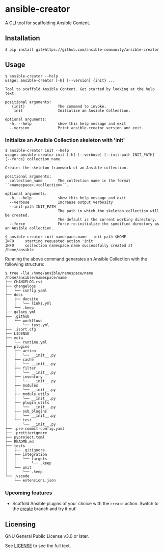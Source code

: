 # ansible-creator

A CLI tool for scaffolding Ansible Content.

## Installation

```
$ pip install git+https://github.com/ansible-community/ansible-creator
```

## Usage

```
$ ansible-creator --help
usage: ansible-creator [-h] [--version] {init} ...

Tool to scaffold Ansible Content. Get started by looking at the help text.

positional arguments:
   {init}               The command to invoke.
    init                Initialize an Ansible Collection.

optional arguments:
  -h, --help            show this help message and exit
  --version             Print ansible-creator version and exit.
```

### Initialize an Ansible Collection skeleton with 'init'

```
$ ansible-creator init --help
usage: ansible-creator init [-h] [--verbose] [--init-path INIT_PATH] [--force] collection_name

Creates the skeleton framework of an Ansible collection.

positional arguments:
  collection_name       The collection name in the format ``<namespace>.<collection>``.

optional arguments:
  -h, --help            show this help message and exit
  --verbose             Increase output verbosity
  --init-path INIT_PATH
                        The path in which the skeleton collection will be created.
                        The default is the current working directory.
  --force               Force re-initialize the specified directory as an Ansible collection.
```

```
$ ansible-creator init namespace.name --init-path $HOME
INFO     starting requested action 'init'
INFO     collection namespace.name successfully created at /home/ansible
```

Running the above command generates an Ansible Collection with the following structure:

```
$ tree -lla /home/ansible/namespace/name
/home/ansible/namespace/name
├── CHANGELOG.rst
├── changelogs
│   └── config.yaml
├── docs
│   ├── docsite
│   │   └── links.yml
│   └── .keep
├── galaxy.yml
├── .github
│   └── workflows
│       └── test.yml
├── .isort.cfg
├── LICENSE
├── meta
│   └── runtime.yml
├── plugins
│   ├── action
│   │   └── __init__.py
│   ├── cache
│   │   └── __init__.py
│   ├── filter
│   │   └── __init__.py
│   ├── inventory
│   │   └── __init__.py
│   ├── modules
│   │   └── __init__.py
│   ├── module_utils
│   │   └── __init__.py
│   ├── plugin_utils
│   │   └── __init__.py
│   ├── sub_plugins
│   │   └── __init__.py
│   └── test
│       └── __init__.py
├── .pre-commit-config.yaml
├── .prettierignore
├── pyproject.toml
├── README.md
├── tests
│   ├── .gitignore
│   ├── integration
│   │   └── targets
│   │       └── .keep
│   └── unit
│       └── .keep
└── .vscode
    └── extensions.json
```

### Upcoming features

- Scaffold Ansible plugins of your choice with the `create` action.
  Switch to the [create](https://github.com/ansible-community/ansible-creator/tree/create) branch and try it out!

## Licensing

GNU General Public License v3.0 or later.

See [LICENSE](https://www.gnu.org/licenses/gpl-3.0.txt) to see the full text.
